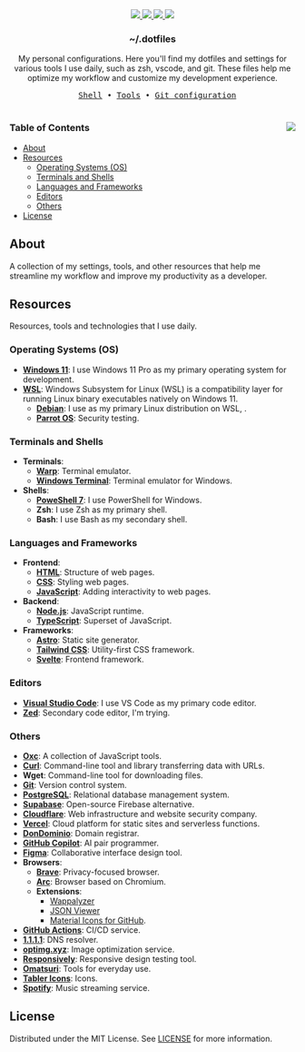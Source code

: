 <div id="header" align="center">
  <a href="https://github.com/yupanquidev/dotfiles/stargazers">
    <img src="https://img.shields.io/github/stars/yupanquidev/dotfiles?color=e5c76b&labelColor=22292b&style=for-the-badge">
  </a>
  <a href="https://github.com/yupanquidev/dotfiles/issues">
    <img src="https://img.shields.io/github/issues/yupanquidev/dotfiles?color=67b0e8&labelColor=22292b&style=for-the-badge">
  </a>
  <a href="https://github.com/yupanquidev/dotfiles/network/members">
    <img src="https://img.shields.io/github/forks/yupanquidev/dotfiles?color=8ccf7e&labelColor=22292b&style=for-the-badge">
  </a>
  <a href="https://github.com/yupanquidev/dotfiles?tab=MIT-1-ov-file#readme">
    <img src="https://img.shields.io/github/license/yupanquidev/dotfiles?style=for-the-badge&labelColor=22292b&color=FF6A6A">
  </a>
</div>
<h3 align="center">~/.dotfiles</h3>
<p align="center">My personal configurations. Here you'll find my dotfiles and settings for various tools I use daily, such as zsh, vscode, and git. These files help me optimize my workflow and customize my development experience.</p>
<pre align="center">
  <a href="/shell/">Shell</a> • <a href="#resources">Tools</a> • <a href="/git/">Git configuration</a>
</pre>
<h1>
  <a href="#">
    <img align="right" src="https://badges.pufler.dev/visits/yupanquidev/dotfiles?style=flat-square&label=&color=000000&logo=github&logoColor=white&labelColor=000000"/>
  </a>
</h1>

### Table of Contents
- [About](#about)
- [Resources](#resources)
  - [Operating Systems (OS)](#operating-systems-os)
  - [Terminals and Shells](#terminals-and-shells)
  - [Languages and Frameworks](#languages-and-frameworks)
  - [Editors](#editors)
  - [Others](#others)
- [License](#license)
## About
A collection of my settings, tools, and other resources that help me streamline my workflow and improve my productivity as a developer.
## Resources
Resources, tools and technologies that I use daily.
### Operating Systems (OS)
- **[Windows 11](https://www.microsoft.com/en-us/software-download/windows11)**: I use Windows 11 Pro as my primary operating system for development.
- **[WSL](https://learn.microsoft.com/en-us/windows/wsl/)**: Windows Subsystem for Linux (WSL) is a compatibility layer for running Linux binary executables natively on Windows 11.
  - **[Debian](https://www.debian.org/)**: I use as my primary Linux distribution on WSL, .
  - **[Parrot OS](https://parrotsec.org/)**: Security testing.
### Terminals and Shells
- **Terminals**:
  - **[Warp](https://www.warp.dev/)**: Terminal emulator.
  - **[Windows Terminal](https://github.com/microsoft/terminal)**: Terminal emulator for Windows.
- **Shells**:
  - **[PoweShell 7](https://learn.microsoft.com/en-us/powershell/scripting/whats-new/what-s-new-in-powershell-74?view=powershell-7.4)**: I use PowerShell for Windows.
  - **Zsh**: I use Zsh as my primary shell.
  - **Bash**: I use Bash as my secondary shell.
### Languages and Frameworks
- **Frontend**:
  - **[HTML](https://developer.mozilla.org/en-US/docs/Web/HTML)**: Structure of web pages.
  - **[CSS](https://developer.mozilla.org/en-US/docs/Web/CSS)**: Styling web pages.
  - **[JavaScript](https://developer.mozilla.org/en-US/docs/Web/JavaScript)**: Adding interactivity to web pages.
- **Backend**:
  - **[Node.js](https://nodejs.org/)**: JavaScript runtime.
  - **[TypeScript](https://www.typescriptlang.org/)**: Superset of JavaScript.
- **Frameworks**:
  - **[Astro](https://astro.build/)**: Static site generator.
  - **[Tailwind CSS](https://tailwindcss.com/)**: Utility-first CSS framework.
  - **[Svelte](https://svelte.dev/)**: Frontend framework.
### Editors
- **[Visual Studio Code](https://code.visualstudio.com/)**: I use VS Code as my primary code editor.
- **[Zed](https://zed.dev/)**: Secondary code editor, I'm trying.
### Others
- **[Oxc](https://oxc.rs/)**: A collection of JavaScript tools.
- **[Curl](https://curl.se/)**: Command-line tool and library transferring data with URLs.
- **Wget**: Command-line tool for downloading files.
- **[Git](https://git-scm.com/)**: Version control system.
- **[PostgreSQL](https://www.postgresql.org/)**: Relational database management system.
- **[Supabase](https://supabase.com/)**: Open-source Firebase alternative.
- **[Cloudflare](https://www.cloudflare.com/)**: Web infrastructure and website security company.
- **[Vercel](https://vercel.com/)**: Cloud platform for static sites and serverless functions.
- **[DonDominio](https://www.dondominio.com/)**: Domain registrar.
- **[GitHub Copilot](https://github.com/features/copilot)**: AI pair programmer.
- **[Figma](https://www.figma.com/)**: Collaborative interface design tool.
- **Browsers**:
  - **[Brave](https://brave.com/)**: Privacy-focused browser.
  - **[Arc](https://arc.net/)**: Browser based on Chromium.
  - **Extensions**: 
    - [Wappalyzer](https://chromewebstore.google.com/detail/wappalyzer-technology-pro/gppongmhjkpfnbhagpmjfkannfbllamg) 
    - [JSON Viewer](https://chromewebstore.google.com/detail/json-viewer/gbmdgpbipfallnflgajpaliibnhdgobh)
    - [Material Icons for GitHub](https://chromewebstore.google.com/detail/material-icons-for-github/bggfcpfjbdkhfhfmkjpbhnkhnpjjeomc).
- **[GitHub Actions](https://github.com/features/actions)**: CI/CD service.
- **[1.1.1.1](https://one.one.one.one/)**: DNS resolver.
- **[optimg.xyz](https://www.optimg.xyz/)**: Image optimization service.
- **[Responsively](https://responsively.app/)**: Responsive design testing tool.
- **[Omatsuri](https://omatsuri.app/)**: Tools for everyday use.
- **[Tabler Icons](https://tabler.io/icons)**: Icons.
- **[Spotify](https://open.spotify.com/)**: Music streaming service.
## License
Distributed under the MIT License. See [LICENSE](https://github.com/yupanquidev/dotfiles/blob/main/LICENSE) for more information.
